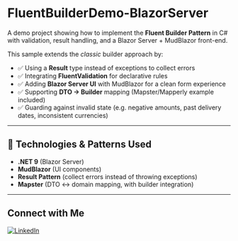 # FluentBuilderDemo-BlazorServer

A demo project showing how to implement the **Fluent Builder Pattern** in C# with validation, result handling, and a Blazor Server + MudBlazor front-end.  

This sample extends the *classic* builder approach by:
- ✅ Using a **Result<T>** type instead of exceptions to collect errors  
- ✅ Integrating **FluentValidation** for declarative rules  
- ✅ Adding **Blazor Server UI** with MudBlazor for a clean form experience  
- ✅ Supporting **DTO → Builder** mapping (Mapster/Mapperly example included)  
- ✅ Guarding against invalid state (e.g. negative amounts, past delivery dates, inconsistent currencies)  

---

## 🔧 Technologies & Patterns Used
- **.NET 9** (Blazor Server)
- **MudBlazor** (UI components)
- **Result Pattern** (collect errors instead of throwing exceptions)
- **Mapster** (DTO ↔ domain mapping, with builder integration)

---

## Connect with Me

[![LinkedIn](https://img.shields.io/badge/LinkedIn-Profile-blue)](https://www.linkedin.com/in/spyros-ponaris-913a6937/)

